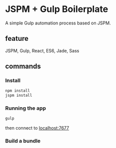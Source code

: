 # JSPM + Gulp Boilerplate

A simple Gulp automation process based on JSPM. 

## feature
JSPM, Gulp, React, ES6, Jade, Sass 

## commands

### Install 

```bash
npm install
jspm install
```


### Running the app

```bash
gulp
```

then connect to [localhost:7677](http://localhost:7677)


### Build a bundle
```bash 

```


